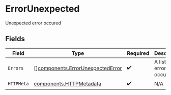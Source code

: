 # ErrorUnexpected

Unexpected error occured


## Fields

| Field                                                                                | Type                                                                                 | Required                                                                             | Description                                                                          |
| ------------------------------------------------------------------------------------ | ------------------------------------------------------------------------------------ | ------------------------------------------------------------------------------------ | ------------------------------------------------------------------------------------ |
| `Errors`                                                                             | [][components.ErrorUnexpectedError](../../models/components/errorunexpectederror.md) | :heavy_check_mark:                                                                   | A list of errors that occurred.                                                      |
| `HTTPMeta`                                                                           | [components.HTTPMetadata](../../models/components/httpmetadata.md)                   | :heavy_check_mark:                                                                   | N/A                                                                                  |